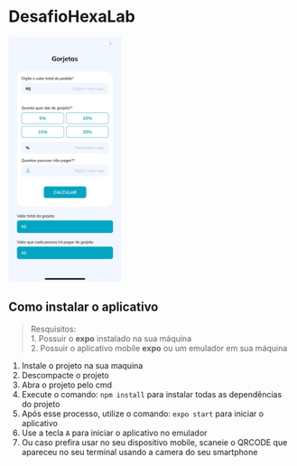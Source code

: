 # DesafioHexaLab
<img width="200" src="Img.jpeg" />

## Como instalar o aplicativo
> Resquisitos: <br> 1. Possuir o **expo** instalado na sua máquina <br> 2. Possuir o aplicativo mobile **expo** ou um emulador em sua máquina

<ol>
  <li>Instale o projeto na sua maquina</li>
  <li>Descompacte o projeto</li>
  <li>Abra o projeto pelo cmd</li>
  <li>Execute o comando: <code>npm install</code> para instalar todas as dependências do projeto</li>
  <li>Após esse processo, utilize o comando: <code>expo start</code> para iniciar o aplicativo</li>
  <li>Use a tecla <code>A</code> para iniciar o aplicativo no emulador</li>
  <li>Ou caso prefira usar no seu dispositivo mobile, scaneie o QRCODE que apareceu no seu terminal usando a camera do seu smartphone</li>
</ol>
